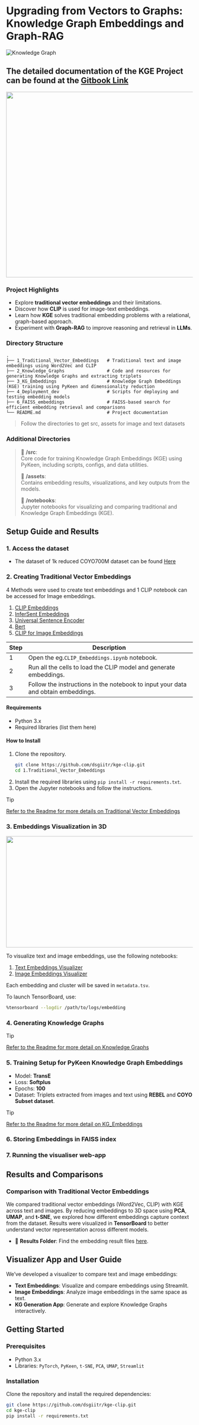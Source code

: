# Upgrading from Vectors to Graphs: Knowledge Graph Embeddings and Graph-RAG

![Knowledge Graph](https://github.com/AGAMPANDEYY/kge-clip-fork1/blob/main/media/KG_1.png)


## The detailed documentation of the KGE Project can be found at the [Gitbook Link](https://agam-pandey.gitbook.io/knowledge-graph-embedding-or-dsg-iitr/)

<div align="center">
  <img src="https://github.com/user-attachments/assets/02b2dab2-f1ba-4abe-a13a-ccb0b3791bb0" width="700" height="500"/>
</div>



### Project Highlights
- Explore **traditional vector embeddings** and their limitations.
- Discover how **CLIP** is used for image-text embeddings.
- Learn how **KGE** solves traditional embedding problems with a relational, graph-based approach.
- Experiment with **Graph-RAG** to improve reasoning and retrieval in **LLMs**.

### Directory Structure
    .
    ├── 1_Traditional_Vector_Embeddings   # Traditional text and image embeddings using Word2Vec and CLIP
    ├── 2_Knowledge_Graphs                # Code and resources for generating Knowledge Graphs and extracting triplets
    ├── 3_KG_Embeddings                   # Knowledge Graph Embeddings (KGE) training using PyKeen and dimensionality reduction
    ├── 4_Deployment_dev                  # Scripts for deploying and testing embedding models
    ├── 6_FAISS_embeddings                # FAISS-based search for efficient embedding retrieval and comparisons
    └── README.md                         # Project documentation

> Follow the directories to get src, assets for image and text datasets

### Additional Directories

> 📂 **/src**:  
> Core code for training Knowledge Graph Embeddings (KGE) using PyKeen, including scripts, configs, and data utilities.
>
> 📂 **/assets**:  
> Contains embedding results, visualizations, and key outputs from the models.
>
> 📑 **/notebooks**:  
> Jupyter notebooks for visualizing and comparing traditional and Knowledge Graph Embeddings (KGE).


## Setup Guide and Results

### 1. Access the dataset
- The dataset of 1k reduced COYO700M dataset can be found [Here](https://www.kaggle.com/datasets/anantjain1223/coyo-1k-reduced)
### 2. Creating Traditional Vector Embeddings 

4 Methods were used to create text embeddings and 1 CLIP notebook can be accessed for Image embeddings.

1. [CLIP Embeddings](https://github.com/dsgiitr/kge-clip/blob/main/1.Traditional_Vector_Embeddings/1.Text/embedding_models/clip_text.ipynb)
2. [InferSent Embeddings](https://github.com/dsgiitr/kge-clip/blob/main/1.Traditional_Vector_Embeddings/1.Text/embedding_models/infersent.ipynb)
3. [Universal Sentence Encoder](https://github.com/dsgiitr/kge-clip/blob/main/1.Traditional_Vector_Embeddings/1.Text/embedding_models/universal-sentence-encoder.ipynb)
4. [Bert](https://github.com/dsgiitr/kge-clip/blob/main/1.Traditional_Vector_Embeddings/1.Text/embedding_models/bert.ipynb)
5. [CLIP for Image Embeddings](https://github.com/dsgiitr/kge-clip/blob/main/1.Traditional_Vector_Embeddings/2.Images/embeddings_model/clip_vector_embeddings.ipynb)

| Step | Description |
|------|-------------|
| 1    | Open the eg.`CLIP_Embeddings.ipynb` notebook. |
| 2    | Run all the cells to load the CLIP model and generate embeddings. |
| 3    | Follow the instructions in the notebook to input your data and obtain embeddings. |


#### Requirements

- Python 3.x
- Required libraries (list them here)

#### How to Install

1. Clone the repository.
      ```bash
   git clone https://github.com/dsgiitr/kge-clip.git
   cd 1.Traditional_Vector_Embeddings
2. Install the required libraries using `pip install -r requirements.txt`.
3. Open the Jupyter notebooks and follow the instructions.
   
> [!TIP]
> [Refer to the Readme for more details on Traditional Vector Embeddings](https://github.com/dsgiitr/kge-clip/blob/main/1.Traditional_Vector_Embeddings/Readme.md)
### 3. Embeddings Visualization in 3D

<div align="center">
  <img src="https://github.com/user-attachments/assets/d05f9f65-e2d2-42fb-9499-4357123094a8" width="800" height="300"/>
</div>

To visualize text and image embeddings, use the following notebooks:

1. [Text Embeddings Visualizer](https://github.com/dsgiitr/kge-clip/blob/main/1.Traditional_Vector_Embeddings/1.Text/embeddings_visualisation/plotting_tensorboard.ipynb)
2. [Image Embeddings Visualizer](https://github.com/dsgiitr/kge-clip/blob/main/1.Traditional_Vector_Embeddings/2.Images/embeddings_visualisation/CLIP_Tensorboard_.ipynb)

Each embedding and cluster will be saved in `metadata.tsv`.

To launch TensorBoard, use:

```bash
%tensorboard --logdir /path/to/logs/embedding
```

### 4. Generating Knowledge Graphs
>[!TIP]
>[Refer to the Readme for more detail on Knowledge Graphs](https://github.com/dsgiitr/kge-clip/tree/main/2.Knowledge_Graphs)
### 5. Training Setup for PyKeen Knowledge Graph Embeddings
- Model: **TransE**
- Loss: **Softplus**
- Epochs: **100**
- Dataset: Triplets extracted from images and text using **REBEL** and **COYO Subset dataset**.
>[!TIP]
>[Refer to the Readme for more detail on KG_Embeddings](https://github.com/dsgiitr/kge-clip/tree/main/3.KG_Embeddings)
### 6. Storing Embeddings in FAISS index

### 7. Running the visualiser web-app


## Results and Comparisons

### Comparison with Traditional Vector Embeddings
We compared traditional vector embeddings (Word2Vec, CLIP) with KGE across text and images. By reducing embeddings to 3D space using **PCA**, **UMAP**, and **t-SNE**, we explored how different embeddings capture context from the dataset. Results were visualized in **TensorBoard** to better understand vector representation across different models.

- 📂 **Results Folder**: Find the embedding result files [here](3.KG_Embeddings/assets/results/reduced_embeddings).

## Visualizer App and User Guide
We’ve developed a visualizer to compare text and image embeddings:
- **Text Embeddings**: Visualize and compare embeddings using Streamlit.
- **Image Embeddings**: Analyze image embeddings in the same space as text.
- **KG Generation App**: Generate and explore Knowledge Graphs interactively.

## Getting Started

### Prerequisites
- Python 3.x
- Libraries: `PyTorch`, `PyKeen`, `t-SNE`, `PCA`, `UMAP`, `Streamlit`

### Installation
Clone the repository and install the required dependencies:
```bash
git clone https://github.com/dsgiitr/kge-clip.git
cd kge-clip
pip install -r requirements.txt
